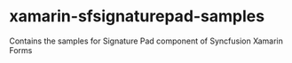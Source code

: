 # xamarin-sfsignaturepad-samples
Contains the samples for Signature Pad component of Syncfusion Xamarin Forms
